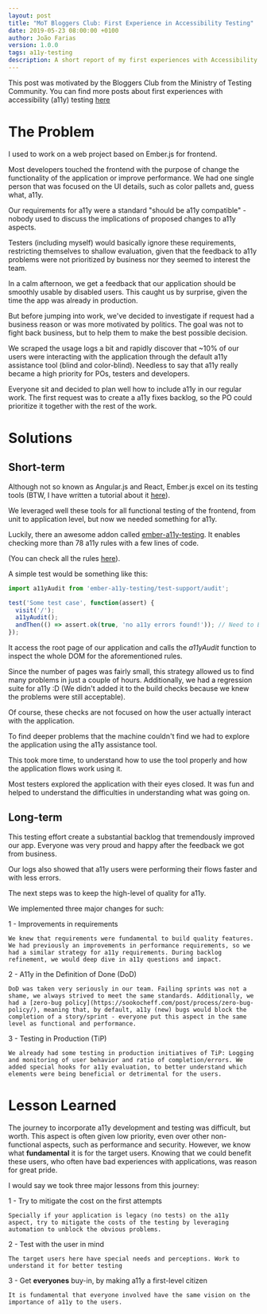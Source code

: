 ```yaml
---
layout: post
title: "MoT Bloggers Club: First Experience in Accessibility Testing"
date: 2019-05-23 08:00:00 +0100
author: João Farias
version: 1.0.0
tags: a11y-testing
description: A short report of my first experiences with Accessibility Testing for the Ministry of Testing Bloggers Club
---
```


This post was motivated by the Bloggers Club from the Ministry of Testing Community.
You can find more posts about first experiences with accessibility (a11y) testing [here](https://club.ministryoftesting.com/t/sprint-13-your-first-experiences-with-accessibility-testing/25453/2)

# The Problem

I used to work on a web project based on Ember.js for frontend.

Most developers touched the frontend with the purpose of change the functionality of the application or improve performance. We had one single person that was focused on the UI details, such as color pallets and, guess what, a11y.

Our requirements for a11y were a standard "should be a11y compatible" - nobody used to discuss the implications of proposed changes to a11y aspects.

Testers (including myself) would basically ignore these requirements, restricting themselves to shallow evaluation, given that the feedback to a11y problems were not prioritized by business nor they seemed to interest the team.

In a calm afternoon, we get a feedback that our application should be smoothly usable by disabled users. This caught us by surprise, given the time the app was already in production.

But before jumping into work, we've decided to investigate if request had a business reason or was more motivated by politics. The goal was not to fight back business, but to help them to make the best possible decision.

We scraped the usage logs a bit and rapidly discover that ~10% of our users were interacting with the application through the default a11y assistance tool (blind and color-blind). Needless to say that a11y really became a high priority for POs, testers and developers.

Everyone sit and decided to plan well how to include a11y in our regular work. The first request was to create a a11y fixes backlog, so the PO could prioritize it together with the rest of the work.

# Solutions

## Short-term

Although not so known as Angular.js and React, Ember.js excel on its testing
tools (BTW, I have written a tutorial about it [here](http://thatsabug.com/2018/08/08/testing_ember_application_first_steps.html)).

We leveraged well these tools for all functional testing of the frontend, from unit to application level, but now we needed something for a11y.

Luckily, there an awesome addon called [ember-a11y-testing](https://github.com/ember-a11y/ember-a11y-testing). It enables checking more than 78 a11y rules with a few lines of code.

(You can check all the rules [here](https://dequeuniversity.com/rules/axe/3.2)).

A simple test would be something like this:

```javascript
import a11yAudit from 'ember-a11y-testing/test-support/audit';

test('Some test case', function(assert) {
  visit('/');
  a11yAudit();
  andThen(() => assert.ok(true, 'no a11y errors found!')); // Need to Ember.js compatibility purposes
});
```

It access the root page of our application and calls the _a11yAudit_ function to inspect the whole DOM for the aforementioned rules.

Since the number of pages was fairly small, this strategy allowed us to find many problems in just a couple of hours. Additionally, we had a regression suite for a11y :D (We didn't added it to the build checks because we knew the problems were still acceptable).

Of course, these checks are not focused on how the user actually interact with the application.

To find deeper problems that the machine couldn't find we had to explore the application using the a11y assistance tool.

This took more time, to understand how to use the tool properly and how the application flows work using it.

Most testers explored the application with their eyes closed. It was fun and helped to understand the difficulties in understanding what was going on.

## Long-term

This testing effort create a substantial backlog that tremendously improved our app. Everyone was very proud and happy after the feedback we got from business.

Our logs also showed that a11y users were performing their flows faster and with less errors.

The next steps was to keep the high-level of quality for a11y.

We implemented three major changes for such:

1 - Improvements in requirements

    We knew that requirements were fundamental to build quality features. We had previously an improvements in performance requirements, so we had a similar strategy for a11y requirements. During backlog refinement, we would deep dive in a11y questions and impact.

2 - A11y in the Definition of Done (DoD)

    DoD was taken very seriously in our team. Failing sprints was not a shame, we always strived to meet the same standards. Additionally, we had a [zero-bug policy](https://sookocheff.com/post/process/zero-bug-policy/), meaning that, by default, a11y (new) bugs would block the completion of a story/sprint - everyone put this aspect in the same level as functional and performance.

3 - Testing in Production (TiP)

    We already had some testing in production initiatives of TiP: Logging and monitoring of user behavior and ratio of completion/errors. We added special hooks for a11y evaluation, to better understand which elements were being beneficial or detrimental for the users.

# Lesson Learned

The journey to incorporate a11y development and testing was difficult, but worth. This aspect is often given low priority, even over other non-functional aspects, such as performance and security. However, we know what **fundamental** it is for the target users. Knowing that we could benefit these users, who often have bad experiences with applications, was reason for great pride.

I would say we took three major lessons from this journey:

1 - Try to mitigate the cost on the first attempts

    Specially if your application is legacy (no tests) on the a11y  aspect, try to mitigate the costs of the testing by leveraging automation to unblock the obvious problems.

2 - Test with the user in mind

    The target users here have special needs and perceptions. Work to understand it for better testing

3 - Get **everyones** buy-in, by making a11y a first-level citizen

    It is fundamental that everyone involved have the same vision on the importance of a11y to the users.